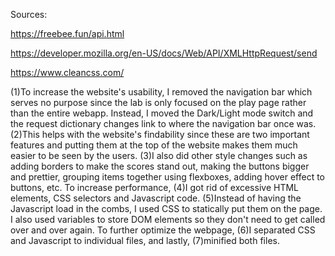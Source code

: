 Sources:

https://freebee.fun/api.html

https://developer.mozilla.org/en-US/docs/Web/API/XMLHttpRequest/send

https://www.cleancss.com/

(1)To increase the website's usability, I removed the navigation bar which serves no purpose since the lab is only focused on the play page rather than the entire webapp. Instead, I moved the Dark/Light mode switch and the request dictionary changes link to where the navigation bar once was. (2)This helps with the website's findability since these are two important features and putting them at the top of the website makes them much easier to be seen by the users. (3)I also did other style changes such as adding borders to make the scores stand out, making the buttons bigger and prettier, grouping items together using flexboxes, adding hover effect to buttons, etc. To increase performance, (4)I got rid of excessive HTML elements, CSS selectors and Javascript code. (5)Instead of having the Javascript load in the combs, I used CSS to statically put them on the page. I also used variables to store DOM elements so they don't need to get called over and over again. To further optimize the webpage, (6)I separated CSS and Javascript to individual files, and lastly, (7)minified both files.